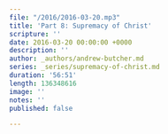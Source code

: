 ```yaml
---
file: "/2016/2016-03-20.mp3"
title: 'Part 8: Supremacy of Christ'
scripture: ''
date: 2016-03-20 00:00:00 +0000
description: ''
author: _authors/andrew-butcher.md
series: _series/supremacy-of-christ.md
duration: '56:51'
length: 136348616
image: ''
notes: ''
published: false

---
```

